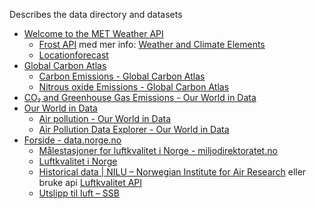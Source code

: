 Describes the data directory and datasets

- [Welcome to the MET Weather API](https://api.met.no/)
	- [Frost API](https://frost.met.no/index.html) med mer info: [Weather and Climate Elements](https://frost.met.no/elementtable)
	- [Locationforecast](https://api.met.no/weatherapi/locationforecast/2.0/documentation)
- [Global Carbon Atlas](https://globalcarbonatlas.org/)
	- [Carbon Emissions - Global Carbon Atlas](https://globalcarbonatlas.org/emissions/carbon-emissions/)
	- [Nitrous oxide Emissions - Global Carbon Atlas](https://globalcarbonatlas.org/emissions/nitrous-oxide-emissions/)
- [CO₂ and Greenhouse Gas Emissions - Our World in Data](https://ourworldindata.org/co2-and-greenhouse-gas-emissions)
- [Our World in Data](https://ourworldindata.org/)
	- [Air pollution - Our World in Data](https://ourworldindata.org/grapher/air-pollution-london-vs-delhi?time=1700..latest)
	- [Air Pollution Data Explorer - Our World in Data](https://ourworldindata.org/explorers/air-pollution?country=~NOR&Pollutant=All+pollutants&Sector=All+sectors+%28total%29&Per+capita=false)
- [Forside - data.norge.no](https://data.norge.no)
	- [Målestasjoner for luftkvalitet i Norge  - miljodirektoratet.no](https://www.miljodirektoratet.no/tjenester/malestasjoner-for-luftkvalitet-i-norge/?kommune=5001)
	- [Luftkvalitet i Norge](https://luftkvalitet.miljodirektoratet.no/artikkel/artikler/apne-data-og-statistikk/#M_ledata_for_lokal_luftkvalitet)
	- [Historical data \| NILU – Norwegian Institute for Air Research](https://luftkvalitet.nilu.no/en/historical) eller bruke api [Luftkvalitet API](https://api.nilu.no/docs/)
	- [Utslipp til luft  –  SSB](https://www.ssb.no/natur-og-miljo/forurensning-og-klima/statistikk/utslipp-til-luft)
